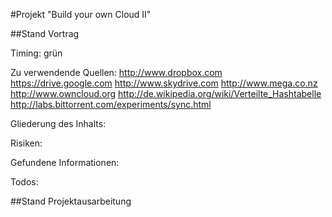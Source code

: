 #Projekt "Build your own Cloud II"


##Stand Vortrag

Timing: grün

Zu verwendende Quellen:
http://www.dropbox.com
https://drive.google.com
http://www.skydrive.com
http://www.mega.co.nz
http://www.owncloud.org
http://de.wikipedia.org/wiki/Verteilte_Hashtabelle
http://labs.bittorrent.com/experiments/sync.html

Gliederung des Inhalts:

Risiken:

Gefundene Informationen:

Todos:


##Stand Projektausarbeitung


